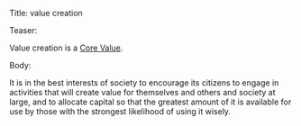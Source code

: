 Title: value creation

Teaser:

Value creation is a [Core Value](../core/values.html).

Body:

It is in the best interests of society to encourage its citizens to engage in activities that will create value for themselves and others and society at large, and to allocate capital so that the greatest amount of it is available for use by those with the strongest likelihood of using it wisely.
